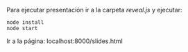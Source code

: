 Para ejecutar presentación ir a la carpeta _reveal.js_ y ejecutar:
```
node install
node start
```
Ir a la página: localhost:8000/slides.html
